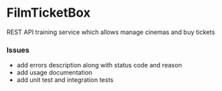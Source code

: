 # FilmTicketBox
REST API training service which allows manage cinemas and buy tickets

### Issues

- add errors description along with status code and reason
- add usage documentation
- add unit test and integration tests

